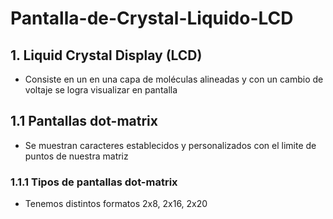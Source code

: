 # Pantalla-de-Crystal-Liquido-LCD

## 1. Liquid Crystal Display (LCD)

- Consiste en un en una capa de moléculas alineadas y con un cambio de voltaje se logra visualizar en pantalla

## 1.1 Pantallas dot-matrix
 
 - Se muestran caracteres establecidos y personalizados con el limite de puntos de nuestra matriz

### 1.1.1 Tipos de pantallas dot-matrix

- Tenemos distintos formatos 2x8, 2x16, 2x20 
